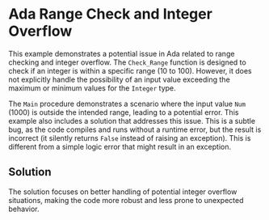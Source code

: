 # Ada Range Check and Integer Overflow

This example demonstrates a potential issue in Ada related to range checking and integer overflow. The `Check_Range` function is designed to check if an integer is within a specific range (10 to 100). However, it does not explicitly handle the possibility of an input value exceeding the maximum or minimum values for the `Integer` type.

The `Main` procedure demonstrates a scenario where the input value `Num` (1000) is outside the intended range, leading to a potential error. This example also includes a solution that addresses this issue.  This is a subtle bug, as the code compiles and runs without a runtime error, but the result is incorrect (it silently returns `False` instead of raising an exception).  This is different from a simple logic error that might result in an exception.

## Solution

The solution focuses on better handling of potential integer overflow situations, making the code more robust and less prone to unexpected behavior.